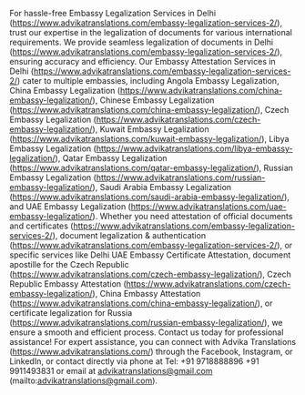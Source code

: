 For hassle-free Embassy Legalization Services in Delhi (https://www.advikatranslations.com/embassy-legalization-services-2/), trust our expertise in the legalization of documents for various international requirements. We provide seamless legalization of documents in Delhi (https://www.advikatranslations.com/embassy-legalization-services-2/), ensuring accuracy and efficiency. Our Embassy Attestation Services in Delhi (https://www.advikatranslations.com/embassy-legalization-services-2/) cater to multiple embassies, including Angola Embassy Legalization, China Embassy Legalization (https://www.advikatranslations.com/china-embassy-legalization/), Chinese Embassy Legalization (https://www.advikatranslations.com/china-embassy-legalization/), Czech Embassy Legalization (https://www.advikatranslations.com/czech-embassy-legalization/), Kuwait Embassy Legalization (https://www.advikatranslations.com/kuwait-embassy-legalization/), Libya Embassy Legalization (https://www.advikatranslations.com/libya-embassy-legalization/), Qatar Embassy Legalization (https://www.advikatranslations.com/qatar-embassy-legalization/), Russian Embassy Legalization (https://www.advikatranslations.com/russian-embassy-legalization/), Saudi Arabia Embassy Legalization (https://www.advikatranslations.com/saudi-arabia-embassy-legalization/), and UAE Embassy Legalization (https://www.advikatranslations.com/uae-embassy-legalization/). Whether you need attestation of official documents and certificates (https://www.advikatranslations.com/embassy-legalization-services-2/), document legalization & authentication (https://www.advikatranslations.com/embassy-legalization-services-2/), or specific services like Delhi UAE Embassy Certificate Attestation, document apostille for the Czech Republic (https://www.advikatranslations.com/czech-embassy-legalization/), Czech Republic Embassy Attestation (https://www.advikatranslations.com/czech-embassy-legalization/), China Embassy Attestation (https://www.advikatranslations.com/china-embassy-legalization/), or certificate legalization for Russia (https://www.advikatranslations.com/russian-embassy-legalization/), we ensure a smooth and efficient process. Contact us today for professional assistance!
For expert assistance, you can connect with Advika Translations (https://www.advikatranslations.com/) through the Facebook, Instagram, or LinkedIn, or contact directly via phone at Tel: +91 9718888896 +91 9911493831 or email at advikatranslations@gmail.com (mailto:advikatranslations@gmail.com).
